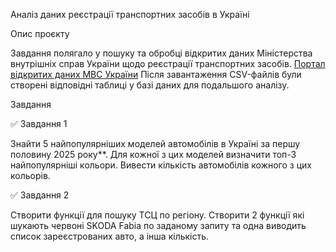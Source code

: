 
Аналіз даних реєстрації транспортних засобів в Україні

Опис проєкту

Завдання полягало у пошуку та обробці відкритих даних Міністерства внутрішніх справ України щодо реєстрації транспортних засобів.
[Портал відкритих даних МВС України](https://data.gov.ua/dataset/06779371-308f-42d7-895e-5a39833375f0)
Після завантаження CSV-файлів були створені відповідні таблиці у базі даних для подальшого аналізу.


Завдання

✅ Завдання 1

Знайти 5 найпопулярніших моделей автомобілів в Україні за першу половину 2025 року**.
Для кожної з цих моделей визначити топ-3 найпопулярніші кольори.
Вивести кількість автомобілів кожного з цих кольорів.

✅ Завдання 2

Створити функції для пошуку ТСЦ по регіону.
Створити 2 функції які шукають червоні SKODA Fabia по заданому запиту та одна виводить список зареєстрованих авто, а інша кількість.

